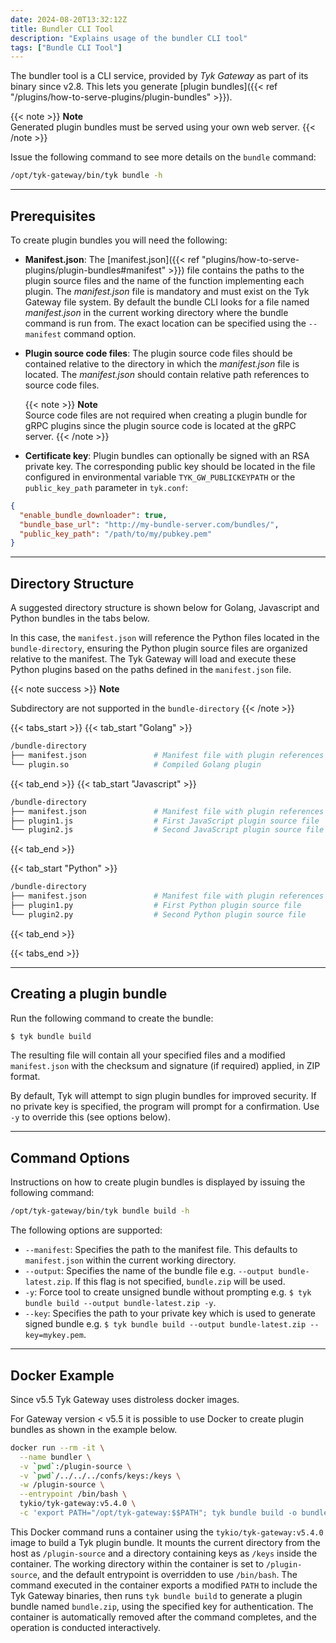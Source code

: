 ```yaml
---
date: 2024-08-20T13:32:12Z
title: Bundler CLI Tool
description: "Explains usage of the bundler CLI tool"
tags: ["Bundle CLI Tool"]
---
```


The bundler tool is a CLI service, provided by _Tyk Gateway_ as part of its binary since v2.8. This lets you generate
[plugin bundles]({{< ref "/plugins/how-to-serve-plugins/plugin-bundles" >}}).

{{< note >}}
**Note**  
Generated plugin bundles must be served using your own web server.
{{< /note >}}

Issue the following command to see more details on the `bundle` command:

```bash
/opt/tyk-gateway/bin/tyk bundle -h
```

---

## Prerequisites

To create plugin bundles you will need the following:

- **Manifest.json**: The [manifest.json]({{< ref "plugins/how-to-serve-plugins/plugin-bundles#manifest" >}}) file
  contains the paths to the plugin source files and the name of the function implementing each plugin. The
  _manifest.json_ file is mandatory and must exist on the Tyk Gateway file system. By default the bundle CLI looks for
  a file named _manifest.json_ in the current working directory where the bundle command is run from. The exact location
  can be specified using the `--manifest` command option.
- **Plugin source code files**: The plugin source code files should be contained relative to the directory in which the
  _manifest.json_ file is located. The _manifest.json_ should contain relative path references to source code files.

  {{< note >}}
  **Note**  
  Source code files are not required when creating a plugin bundle for gRPC plugins since the plugin
  source code is located at the gRPC server.
  {{< /note >}}

- **Certificate key**: Plugin bundles can optionally be signed with an RSA private key. The corresponding public key
  should be located in the file configured in environmental variable `TYK_GW_PUBLICKEYPATH` or the `public_key_path`
  parameter in `tyk.conf`:

```json
{
  "enable_bundle_downloader": true,
  "bundle_base_url": "http://my-bundle-server.com/bundles/",
  "public_key_path": "/path/to/my/pubkey.pem"
}
```

---

## Directory Structure

A suggested directory structure is shown below for Golang, Javascript and Python bundles in the tabs below.

In this case, the `manifest.json` will reference the Python files located in the `bundle-directory`, ensuring the
Python plugin source files are organized relative to the manifest. The Tyk Gateway will load and execute these Python
plugins based on the paths defined in the `manifest.json` file.

{{< note success >}}
**Note**  

Subdirectory are not supported in the `bundle-directory`
{{< /note >}}

{{< tabs_start >}} {{< tab_start "Golang" >}}

```bash
/bundle-directory
├── manifest.json               # Manifest file with plugin references
└── plugin.so                   # Compiled Golang plugin
```

{{< tab_end >}} {{< tab_start "Javascript" >}}

```bash
/bundle-directory
├── manifest.json               # Manifest file with plugin references
├── plugin1.js                  # First JavaScript plugin source file
└── plugin2.js                  # Second JavaScript plugin source file
```

{{< tab_end >}}

{{< tab_start "Python" >}}

```bash
/bundle-directory
├── manifest.json               # Manifest file with plugin references
├── plugin1.py                  # First Python plugin source file
└── plugin2.py                  # Second Python plugin source file
```

{{< tab_end >}}

{{< tabs_end >}}

---

## Creating a plugin bundle

Run the following command to create the bundle:

```bash
$ tyk bundle build
```

The resulting file will contain all your specified files and a modified `manifest.json` with the checksum and signature
(if required) applied, in ZIP format.

By default, Tyk will attempt to sign plugin bundles for improved security. If no private key is specified, the program
will prompt for a confirmation. Use `-y` to override this (see options below).

---

## Command Options

Instructions on how to create plugin bundles is displayed by issuing the following command:

```bash
/opt/tyk-gateway/bin/tyk bundle build -h
```

The following options are supported:

- `--manifest`: Specifies the path to the manifest file. This defaults to `manifest.json` within the current working
  directory.
- `--output`: Specifies the name of the bundle file e.g. `--output bundle-latest.zip`. If this flag is not specified,
  `bundle.zip` will be used.
- `-y`: Force tool to create unsigned bundle without prompting e.g. `$ tyk bundle build --output bundle-latest.zip -y`.
- `--key`: Specifies the path to your private key which is used to generate signed bundle e.g.
  `$ tyk bundle build --output bundle-latest.zip --key=mykey.pem`.

---

## Docker Example

Since v5.5 Tyk Gateway uses distroless docker images.

For Gateway version < v5.5 it is possible to use Docker to create plugin bundles as shown in the example below.

```bash
docker run --rm -it \
  --name bundler \
  -v `pwd`:/plugin-source \
  -v `pwd`/../../../confs/keys:/keys \
  -w /plugin-source \
  --entrypoint /bin/bash \
  tykio/tyk-gateway:v5.4.0 \
  -c 'export PATH="/opt/tyk-gateway:$$PATH"; tyk bundle build -o bundle.zip -k /keys/key.pem'
```

This Docker command runs a container using the `tykio/tyk-gateway:v5.4.0` image to build a Tyk plugin bundle. It mounts
the current directory from the host as `/plugin-source` and a directory containing keys as `/keys` inside the container.
The working directory within the container is set to `/plugin-source`, and the default entrypoint is overridden to use
`/bin/bash`. The command executed in the container exports a modified `PATH` to include the Tyk Gateway binaries, then
runs `tyk bundle build` to generate a plugin bundle named `bundle.zip`, using the specified key for authentication. The
container is automatically removed after the command completes, and the operation is conducted interactively.
